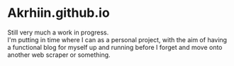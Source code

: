 # Akrhiin.github.io

Still very much a work in progress.  
I'm putting in time where I can as a personal project, with the aim of having a functional blog for myself up and running before I forget and move onto another web scraper or something.
